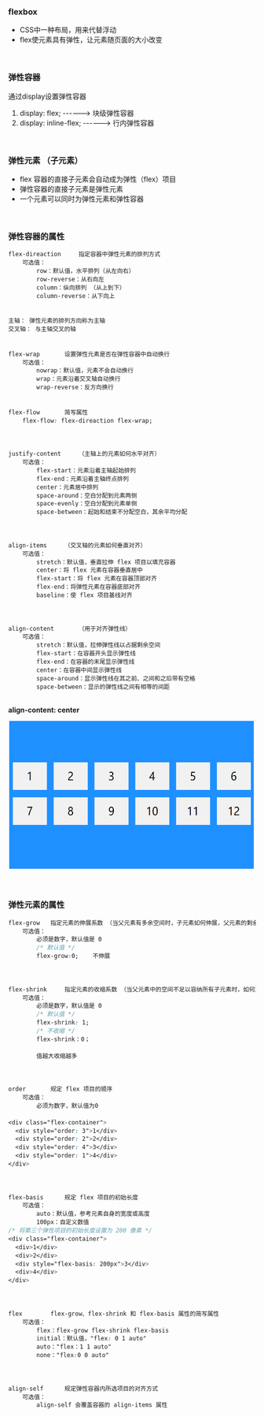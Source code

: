 ### flexbox

- CSS中一种布局，用来代替浮动
- flex使元素具有弹性，让元素随页面的大小改变

<br>

### 弹性容器

通过display设置弹性容器

1. display: flex; ------> 块级弹性容器
2. display: inline-flex; ------> 行内弹性容器


<br>


### 弹性元素 （子元素）

- flex 容器的直接子元素会自动成为弹性（flex）项目
- 弹性容器的直接子元素是弹性元素
- 一个元素可以同时为弹性元素和弹性容器

<br>


### 弹性容器的属性


```css
flex-direaction     指定容器中弹性元素的排列方式
    可选值：
        row：默认值，水平排列（从左向右）
        row-reverse：从右向左
        column：纵向排列 （从上到下）
        column-reverse：从下向上


主轴： 弹性元素的排列方向称为主轴
交叉轴： 与主轴交叉的轴


flex-wrap       设置弹性元素是否在弹性容器中自动换行
    可选值：
        nowrap：默认值，元素不会自动换行
        wrap：元素沿着交叉轴自动换行
        wrap-reverse：反方向换行


flex-flow       简写属性
    flex-flow: flex-direaction flex-wrap;



justify-content     （主轴上的元素如何水平对齐）
    可选值：
        flex-start：元素沿着主轴起始排列
        flex-end：元素沿着主轴终点排列
        center：元素居中排列
        space-around：空白分配到元素两侧
        space-evenly：空白分配到元素单侧
        space-between：起始和结束不分配空白，其余平均分配



align-items     （交叉轴的元素如何垂直对齐）
    可选值：
        stretch：默认值，垂直拉伸 flex 项目以填充容器
        center：将 flex 元素在容器垂直居中
        flex-start：将 flex 元素在容器顶部对齐
        flex-end：将弹性元素在容器底部对齐
        baseline：使 flex 项目基线对齐



align-content       （用于对齐弹性线）
    可选值：
        stretch：默认值，拉伸弹性线以占据剩余空间
        flex-start：在容器开头显示弹性线
        flex-end：在容器的末尾显示弹性线
        center：在容器中间显示弹性线
        space-around：显示弹性线在其之前、之间和之后带有空格
        space-between：显示的弹性线之间有相等的间距
      
```

**align-content: center**

<img width="500" height="300" src="../../image/aligncontent.png">

<br>

<br>


<br>


### 弹性元素的属性

```css
flex-grow   指定元素的伸展系数 （当父元素有多余空间时，子元素如何伸展，父元素的剩余空间会按照比例分配)
    可选值：
        必须是数字，默认值是 0
        /* 默认值 */
        flex-grow:0;    不伸展



flex-shrink     指定元素的收缩系数 （当父元素中的空间不足以容纳所有子元素时，如何对子元素收缩）
    可选值：
        必须是数字，默认值是 0
        /* 默认值 */
        flex-shrink: 1;
        /* 不收缩 */
        flex-shrink：0；

        值越大收缩越多



order       规定 flex 项目的顺序
    可选值：
        必须为数字，默认值为0

<div class="flex-container">
  <div style="order: 3">1</div>
  <div style="order: 2">2</div>
  <div style="order: 4">3</div> 
  <div style="order: 1">4</div>
</div>



flex-basis      规定 flex 项目的初始长度
    可选值：
        auto：默认值，参考元素自身的宽度或高度
        100px：自定义数值
/* 将第三个弹性项目的初始长度设置为 200 像素 */
<div class="flex-container">
  <div>1</div>
  <div>2</div>
  <div style="flex-basis: 200px">3</div>
  <div>4</div>
</div>



flex        flex-grow、flex-shrink 和 flex-basis 属性的简写属性
    可选值：
        flex：flex-grow flex-shrink flex-basis
        initial：默认值，"flex: 0 1 auto"
        auto："flex：1 1 auto"
        none："flex:0 0 auto"



align-self      规定弹性容器内所选项目的对齐方式
    可选值：
        align-self 会覆盖容器的 align-items 属性
```




